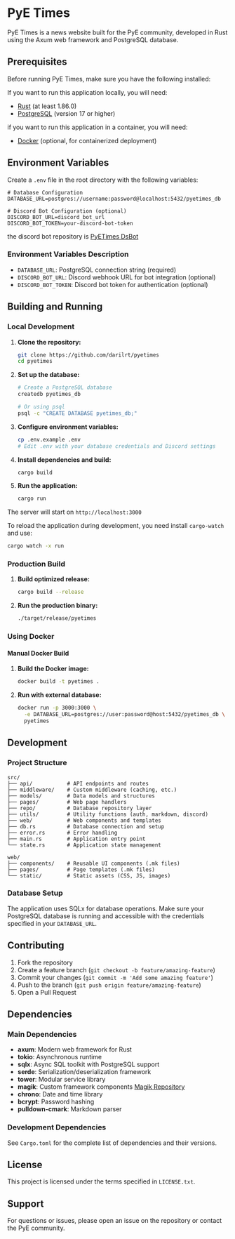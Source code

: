 # PyE Times

PyE Times is a news website built for the PyE community, developed in Rust using the Axum web framework and PostgreSQL database.

## Prerequisites

Before running PyE Times, make sure you have the following installed:

If you want to run this application locally, you will need:
- [Rust](https://rustup.rs/) (at least 1.86.0)
- [PostgreSQL](https://www.postgresql.org/download/) (version 17 or higher)

if you want to run this application in a container, you will need:
- [Docker](https://www.docker.com/get-started) (optional, for containerized deployment)

## Environment Variables

Create a `.env` file in the root directory with the following variables:

```env
# Database Configuration
DATABASE_URL=postgres://username:password@localhost:5432/pyetimes_db

# Discord Bot Configuration (optional)
DISCORD_BOT_URL=discord_bot_url
DISCORD_BOT_TOKEN=your-discord-bot-token
```

the discord bot repository is [PyETimes DsBot](https://github.com/C-Ewan/dsbot-pyetimes)

### Environment Variables Description

- `DATABASE_URL`: PostgreSQL connection string (required)
- `DISCORD_BOT_URL`: Discord webhook URL for bot integration (optional)
- `DISCORD_BOT_TOKEN`: Discord bot token for authentication (optional)

## Building and Running

### Local Development

1. **Clone the repository:**
   ```bash
   git clone https://github.com/darilrt/pyetimes
   cd pyetimes
   ```

2. **Set up the database:**
   ```bash
   # Create a PostgreSQL database
   createdb pyetimes_db
   
   # Or using psql
   psql -c "CREATE DATABASE pyetimes_db;"
   ```

3. **Configure environment variables:**
   ```bash
   cp .env.example .env
   # Edit .env with your database credentials and Discord settings
   ```

4. **Install dependencies and build:**
   ```bash
   cargo build
   ```

5. **Run the application:**
   ```bash
   cargo run
   ```

The server will start on `http://localhost:3000`

To reload the application during development, you need install `cargo-watch` and use:
```bash
cargo watch -x run
```

### Production Build

1. **Build optimized release:**
   ```bash
   cargo build --release
   ```

2. **Run the production binary:**
   ```bash
   ./target/release/pyetimes
   ```

### Using Docker

#### Manual Docker Build

1. **Build the Docker image:**
   ```bash
   docker build -t pyetimes .
   ```

2. **Run with external database:**
   ```bash
   docker run -p 3000:3000 \
     -e DATABASE_URL=postgres://user:password@host:5432/pyetimes_db \
     pyetimes
   ```

## Development

### Project Structure

```
src/
├── api/           # API endpoints and routes
├── middleware/    # Custom middleware (caching, etc.)
├── models/        # Data models and structures
├── pages/         # Web page handlers
├── repo/          # Database repository layer
├── utils/         # Utility functions (auth, markdown, discord)
├── web/           # Web components and templates
├── db.rs          # Database connection and setup
├── error.rs       # Error handling
├── main.rs        # Application entry point
└── state.rs       # Application state management

web/
├── components/    # Reusable UI components (.mk files)
├── pages/         # Page templates (.mk files)
└── static/        # Static assets (CSS, JS, images)
```

### Database Setup

The application uses SQLx for database operations. Make sure your PostgreSQL database is running and accessible with the credentials specified in your `DATABASE_URL`.

## Contributing

1. Fork the repository
2. Create a feature branch (`git checkout -b feature/amazing-feature`)
3. Commit your changes (`git commit -m 'Add some amazing feature'`)
4. Push to the branch (`git push origin feature/amazing-feature`)
5. Open a Pull Request

## Dependencies

### Main Dependencies

- **axum**: Modern web framework for Rust
- **tokio**: Asynchronous runtime
- **sqlx**: Async SQL toolkit with PostgreSQL support
- **serde**: Serialization/deserialization framework
- **tower**: Modular service library
- **magik**: Custom framework components [Magik Repository](github.com/darilrt/magik)
- **chrono**: Date and time library
- **bcrypt**: Password hashing
- **pulldown-cmark**: Markdown parser

### Development Dependencies

See `Cargo.toml` for the complete list of dependencies and their versions.

## License

This project is licensed under the terms specified in `LICENSE.txt`.

## Support

For questions or issues, please open an issue on the repository or contact the PyE community.
